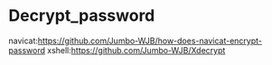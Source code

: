 # Decrypt_password
navicat:https://github.com/Jumbo-WJB/how-does-navicat-encrypt-password
xshell:https://github.com/Jumbo-WJB/Xdecrypt
